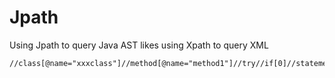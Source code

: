 # Jpath
Using Jpath to query Java AST likes using Xpath to query XML 
```xpath
//class[@name="xxxclass"]//method[@name="method1"]//try//if[0]//statement[0]
```